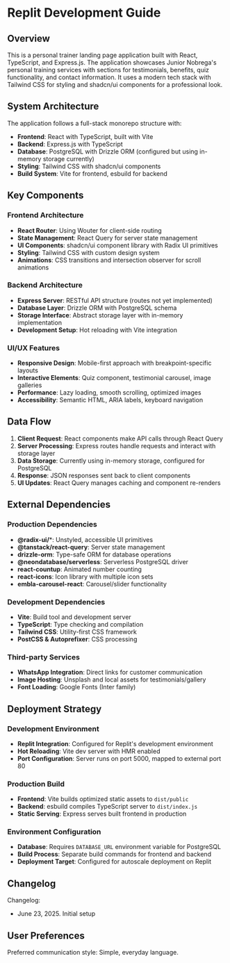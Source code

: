 # Replit Development Guide

## Overview

This is a personal trainer landing page application built with React, TypeScript, and Express.js. The application showcases Junior Nobrega's personal training services with sections for testimonials, benefits, quiz functionality, and contact information. It uses a modern tech stack with Tailwind CSS for styling and shadcn/ui components for a professional look.

## System Architecture

The application follows a full-stack monorepo structure with:

- **Frontend**: React with TypeScript, built with Vite
- **Backend**: Express.js with TypeScript
- **Database**: PostgreSQL with Drizzle ORM (configured but using in-memory storage currently)
- **Styling**: Tailwind CSS with shadcn/ui components
- **Build System**: Vite for frontend, esbuild for backend

## Key Components

### Frontend Architecture
- **React Router**: Using Wouter for client-side routing
- **State Management**: React Query for server state management
- **UI Components**: shadcn/ui component library with Radix UI primitives
- **Styling**: Tailwind CSS with custom design system
- **Animations**: CSS transitions and intersection observer for scroll animations

### Backend Architecture
- **Express Server**: RESTful API structure (routes not yet implemented)
- **Database Layer**: Drizzle ORM with PostgreSQL schema
- **Storage Interface**: Abstract storage layer with in-memory implementation
- **Development Setup**: Hot reloading with Vite integration

### UI/UX Features
- **Responsive Design**: Mobile-first approach with breakpoint-specific layouts
- **Interactive Elements**: Quiz component, testimonial carousel, image galleries
- **Performance**: Lazy loading, smooth scrolling, optimized images
- **Accessibility**: Semantic HTML, ARIA labels, keyboard navigation

## Data Flow

1. **Client Request**: React components make API calls through React Query
2. **Server Processing**: Express routes handle requests and interact with storage layer
3. **Data Storage**: Currently using in-memory storage, configured for PostgreSQL
4. **Response**: JSON responses sent back to client components
5. **UI Updates**: React Query manages caching and component re-renders

## External Dependencies

### Production Dependencies
- **@radix-ui/***: Unstyled, accessible UI primitives
- **@tanstack/react-query**: Server state management
- **drizzle-orm**: Type-safe ORM for database operations
- **@neondatabase/serverless**: Serverless PostgreSQL driver
- **react-countup**: Animated number counting
- **react-icons**: Icon library with multiple icon sets
- **embla-carousel-react**: Carousel/slider functionality

### Development Dependencies
- **Vite**: Build tool and development server
- **TypeScript**: Type checking and compilation
- **Tailwind CSS**: Utility-first CSS framework
- **PostCSS & Autoprefixer**: CSS processing

### Third-party Services
- **WhatsApp Integration**: Direct links for customer communication
- **Image Hosting**: Unsplash and local assets for testimonials/gallery
- **Font Loading**: Google Fonts (Inter family)

## Deployment Strategy

### Development Environment
- **Replit Integration**: Configured for Replit's development environment
- **Hot Reloading**: Vite dev server with HMR enabled
- **Port Configuration**: Server runs on port 5000, mapped to external port 80

### Production Build
- **Frontend**: Vite builds optimized static assets to `dist/public`
- **Backend**: esbuild compiles TypeScript server to `dist/index.js`
- **Static Serving**: Express serves built frontend in production

### Environment Configuration
- **Database**: Requires `DATABASE_URL` environment variable for PostgreSQL
- **Build Process**: Separate build commands for frontend and backend
- **Deployment Target**: Configured for autoscale deployment on Replit

## Changelog

Changelog:
- June 23, 2025. Initial setup

## User Preferences

Preferred communication style: Simple, everyday language.